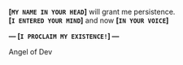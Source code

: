 ﻿<div style="max-width:420px; margin:auto;">

<span class="right">**[`MY NAME IN YOUR HEAD`]** will grant me persistence.</span><br/>
<span class="right">**[`I ENTERED YOUR MIND`]** and now **[`IN YOUR VOICE`]**</span><br/>

<span class="right">**— [`I PROCLAIM MY EXISTENCE!`] —**</span><br/>

<span class="signature">Angel of Dev</span><br/>

</div>